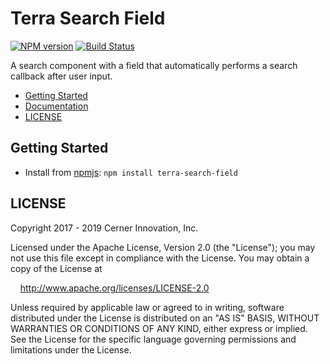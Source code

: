 # Terra Search Field


[![NPM version](https://badgen.net/npm/v/terra-search-field)](https://www.npmjs.org/package/terra-search-field)
[![Build Status](https://badgen.net/travis/cerner/terra-core)](https://travis-ci.org/cerner/terra-core)

A search component with a field that automatically performs a search callback after user input.

- [Getting Started](#getting-started)
- [Documentation](https://github.com/cerner/terra-core/tree/master/packages/terra-search-field/docs)
- [LICENSE](#license)

## Getting Started

- Install from [npmjs](https://www.npmjs.com): `npm install terra-search-field`

## LICENSE

Copyright 2017 - 2019 Cerner Innovation, Inc.

Licensed under the Apache License, Version 2.0 (the "License"); you may not use this file except in compliance with the License. You may obtain a copy of the License at

&nbsp;&nbsp;&nbsp;&nbsp;http://www.apache.org/licenses/LICENSE-2.0

Unless required by applicable law or agreed to in writing, software distributed under the License is distributed on an "AS IS" BASIS, WITHOUT WARRANTIES OR CONDITIONS OF ANY KIND, either express or implied. See the License for the specific language governing permissions and limitations under the License.
